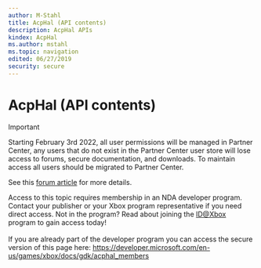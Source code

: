 ```yaml
---
author: M-Stahl
title: AcpHal (API contents)
description: AcpHal APIs
kindex: AcpHal
ms.author: mstahl
ms.topic: navigation
edited: 06/27/2019
security: secure
---
```


# AcpHal (API contents)
> [!IMPORTANT]
> Starting February 3rd 2022, all user permissions will be managed in Partner Center, any users that do not exist in the Partner Center user store will lose access to forums, secure documentation, and downloads. To maintain access all users should be migrated to Partner Center. <p></p>See this <a href="https://forums.xboxlive.com/articles/132187/breaking-change-user-access-for-forums-secure-docu.html">forum article</a> for more details.  

 Access to this topic requires membership in an NDA developer program. Contact your publisher or your Xbox program representative if you need direct access. Not in the program? Read about joining the <a href="https://www.xbox.com/Developers/id">ID@Xbox</a> program to gain access today!  <br/><br/>If you are already part of the developer program you can access the secure version of this page here: <a target="_blank" href="https://developer.microsoft.com/en-us/games/xbox/docs/gdk/acphal_members">https://developer.microsoft.com/en-us/games/xbox/docs/gdk/acphal_members</a>